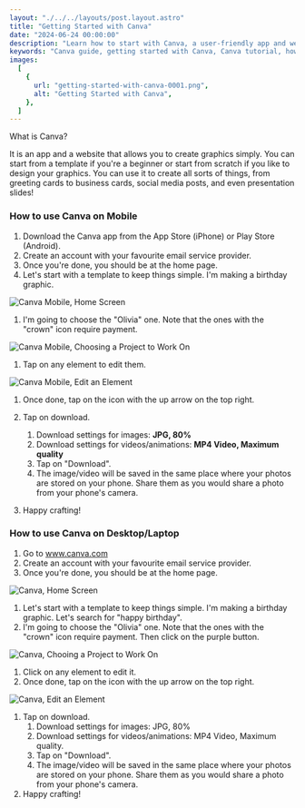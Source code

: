 ```yaml
---
layout: "./../../layouts/post.layout.astro"
title: "Getting Started with Canva"
date: "2024-06-24 00:00:00"
description: "Learn how to start with Canva, a user-friendly app and website for creating stunning graphics. Whether you're using it on mobile or desktop, this guide walks you through the steps to craft beautiful designs, from greeting cards to social media posts."
keywords: "Canva guide, getting started with Canva, Canva tutorial, how to use Canva, Canva for beginners, Canva mobile app, Canva desktop, graphic design with Canva, creating graphics online, Canva templates, Canva tips."
images:
  [
    {
      url: "getting-started-with-canva-0001.png",
      alt: "Getting Started with Canva",
    },
  ]
---
```


What is Canva?

It is an app and a website that allows you to create graphics simply. You can start from a template if you're a beginner or start from scratch if you like to design your graphics. You can use it to create all sorts of things, from greeting cards to business cards, social media posts, and even presentation slides!

### How to use Canva on Mobile

1. Download the Canva app from the App Store (iPhone) or Play Store (Android).
1. Create an account with your favourite email service provider.
1. Once you're done, you should be at the home page.
1. Let's start with a template to keep things simple. I'm making a birthday graphic.

![Canva Mobile, Home Screen](/screenshots/posts/getting-started-with-canva-0002.PNG)

1. I'm going to choose the "Olivia" one. Note that the ones with the "crown" icon require payment.

![Canva Mobile, Choosing a Project to Work On](/screenshots/posts/getting-started-with-canva-0004.PNG)

1. Tap on any element to edit them.

![Canva Mobile, Edit an Element](/screenshots/posts/getting-started-with-canva-0006.PNG)

1. Once done, tap on the icon with the up arrow on the top right.
1. Tap on download.

   1. Download settings for images: **JPG, 80%**
   1. Download settings for videos/animations: **MP4 Video, Maximum quality**
   1. Tap on "Download".
   1. The image/video will be saved in the same place where your photos are stored on your phone. Share them as you would share a photo from your phone's camera.

1. Happy crafting!

### How to use Canva on Desktop/Laptop

1. Go to www.canva.com
1. Create an account with your favourite email service provider.
1. Once you're done, you should be at the home page.

![Canva, Home Screen](/screenshots/posts/getting-started-with-canva-0008.png)

1. Let's start with a template to keep things simple. I'm making a birthday graphic. Let's search for "happy birthday".
1. I'm going to choose the "Olivia" one. Note that the ones with the "crown" icon require payment. Then click on the purple button.

![Canva, Chooing a Project to Work On](/screenshots/posts/getting-started-with-canva-0009.png)

1. Click on any element to edit it.
1. Once done, tap on the icon with the up arrow on the top right.

![Canva, Edit an Element](/screenshots/posts/getting-started-with-canva-0010.png)

1. Tap on download.
   1. Download settings for images: JPG, 80%
   1. Download settings for videos/animations: MP4 Video, Maximum quality.
   1. Tap on "Download".
   1. The image/video will be saved in the same place where your photos are stored on your phone. Share them as you would share a photo from your phone's camera.
1. Happy crafting!

